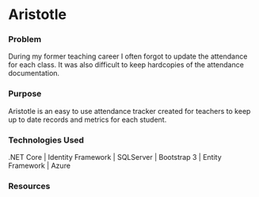 # Aristotle

### Problem
During my former teaching career I often forgot to update the attendance for each class. It was also difficult to keep hardcopies of the attendance documentation. 

### Purpose

Aristotle is an easy to use attendance tracker created for teachers to keep up to date records and metrics for each student.


### Technologies Used

.NET Core | Identity Framework | SQLServer | Bootstrap 3 | Entity Framework | Azure 


### Resources

